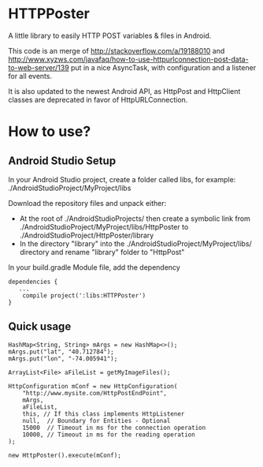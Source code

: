 # HTTPPoster
A little library to easily HTTP POST variables &amp; files in Android.

This code is an merge of http://stackoverflow.com/a/19188010 and http://www.xyzws.com/javafaq/how-to-use-httpurlconnection-post-data-to-web-server/139 put in a nice AsyncTask, with configuration and a listener for all events.

It is also updated to the newest Android API, as HttpPost and HttpClient classes are deprecated in favor of HttpURLConnection.

# How to use?
## Android Studio Setup
In your Android Studio project, create a folder called libs, for example: ./AndroidStudioProject/MyProject/libs

Download the repository files and unpack either:
* At the root of ./AndroidStudioProjects/ then create a symbolic link from ./AndroidStudioProject/MyProject/libs/HttpPoster to ./AndroidStudioProject/HttpPoster/library
* In the directory "library" into the ./AndroidStudioProject/MyProject/libs/ directory and rename "library" folder to "HttpPost"

In your build.gradle Module file, add the dependency

```
dependencies {
   ...
    compile project(':libs:HTTPPoster')
}
```

## Quick usage
```
HashMap<String, String> mArgs = new HashMap<>();
mArgs.put("lat", "40.712784");
mArgs.put("lon", "-74.005941");

ArrayList<File> aFileList = getMyImageFiles();

HttpConfiguration mConf = new HttpConfiguration(
    "http://www.mysite.com/HttpPostEndPoint",
    mArgs,
    aFileList,
    this, // If this class implements HttpListener
    null,  // Boundary for Entities - Optional
    15000  // Timeout in ms for the connection operation
    10000, // Timeout in ms for the reading operation
);

new HttpPoster().execute(mConf);
```
